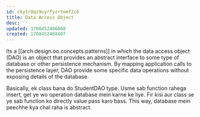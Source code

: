 ```yaml
---
id: ckytr8qz9uyrfyzrtmmf2c6
title: Data Access Object
desc: ''
updated: 1708452486060
created: 1708452468407
---
```


Its a [[arch.design.oo.concepts.patterns]] in which the data access object (DAO) is an object that provides an abstract interface to some type of database or other persistence mechanism. By mapping application calls to the persistence layer, DAO provide some specific data operations without exposing details of the database.

Basically, ek class bana do StudentDAO type. Usme sab function rahega insert, get ye wo operation database mein karne ke liye. Fir kisi aur class se ye sab function ko directly value pass karo bass. This way, database mein peechhe kya chal raha is abstract.
